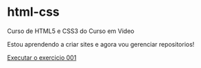 # html-css
 Curso de HTML5 e CSS3 do Curso em Video

 Estou aprendendo a criar sites e agora vou gerenciar repositorios!

<a href="https://eduardo2382.github.io/html-css/exercicios/ex002/index.html">Executar o exercicio 001 </a>